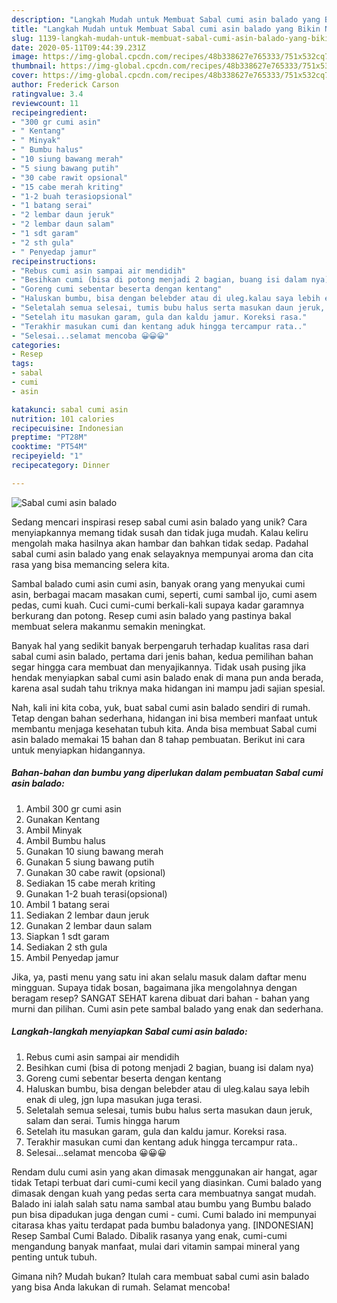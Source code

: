```yaml
---
description: "Langkah Mudah untuk Membuat Sabal cumi asin balado yang Bikin Ngiler"
title: "Langkah Mudah untuk Membuat Sabal cumi asin balado yang Bikin Ngiler"
slug: 1139-langkah-mudah-untuk-membuat-sabal-cumi-asin-balado-yang-bikin-ngiler
date: 2020-05-11T09:44:39.231Z
image: https://img-global.cpcdn.com/recipes/48b338627e765333/751x532cq70/sabal-cumi-asin-balado-foto-resep-utama.jpg
thumbnail: https://img-global.cpcdn.com/recipes/48b338627e765333/751x532cq70/sabal-cumi-asin-balado-foto-resep-utama.jpg
cover: https://img-global.cpcdn.com/recipes/48b338627e765333/751x532cq70/sabal-cumi-asin-balado-foto-resep-utama.jpg
author: Frederick Carson
ratingvalue: 3.4
reviewcount: 11
recipeingredient:
- "300 gr cumi asin"
- " Kentang"
- " Minyak"
- " Bumbu halus"
- "10 siung bawang merah"
- "5 siung bawang putih"
- "30 cabe rawit opsional"
- "15 cabe merah kriting"
- "1-2 buah terasiopsional"
- "1 batang serai"
- "2 lembar daun jeruk"
- "2 lembar daun salam"
- "1 sdt garam"
- "2 sth gula"
- " Penyedap jamur"
recipeinstructions:
- "Rebus cumi asin sampai air mendidih"
- "Besihkan cumi (bisa di potong menjadi 2 bagian, buang isi dalam nya)"
- "Goreng cumi sebentar beserta dengan kentang"
- "Haluskan bumbu, bisa dengan belebder atau di uleg.kalau saya lebih enak di uleg, jgn lupa masukan juga terasi."
- "Seletalah semua selesai, tumis bubu halus serta masukan daun jeruk, salam dan serai. Tumis hingga harum"
- "Setelah itu masukan garam, gula dan kaldu jamur. Koreksi rasa."
- "Terakhir masukan cumi dan kentang aduk hingga tercampur rata.."
- "Selesai...selamat mencoba 😀😀😀"
categories:
- Resep
tags:
- sabal
- cumi
- asin

katakunci: sabal cumi asin 
nutrition: 101 calories
recipecuisine: Indonesian
preptime: "PT28M"
cooktime: "PT54M"
recipeyield: "1"
recipecategory: Dinner

---
```



![Sabal cumi asin balado](https://img-global.cpcdn.com/recipes/48b338627e765333/751x532cq70/sabal-cumi-asin-balado-foto-resep-utama.jpg)

Sedang mencari inspirasi resep sabal cumi asin balado yang unik? Cara menyiapkannya memang tidak susah dan tidak juga mudah. Kalau keliru mengolah maka hasilnya akan hambar dan bahkan tidak sedap. Padahal sabal cumi asin balado yang enak selayaknya mempunyai aroma dan cita rasa yang bisa memancing selera kita.

Sambal balado cumi asin cumi asin, banyak orang yang menyukai cumi asin, berbagai macam masakan cumi, seperti, cumi sambal ijo, cumi asem pedas, cumi kuah. Cuci cumi-cumi berkali-kali supaya kadar garamnya berkurang dan potong. Resep cumi asin balado yang pastinya bakal membuat selera makanmu semakin meningkat.

Banyak hal yang sedikit banyak berpengaruh terhadap kualitas rasa dari sabal cumi asin balado, pertama dari jenis bahan, kedua pemilihan bahan segar hingga cara membuat dan menyajikannya. Tidak usah pusing jika hendak menyiapkan sabal cumi asin balado enak di mana pun anda berada, karena asal sudah tahu triknya maka hidangan ini mampu jadi sajian spesial.


Nah, kali ini kita coba, yuk, buat sabal cumi asin balado sendiri di rumah. Tetap dengan bahan sederhana, hidangan ini bisa memberi manfaat untuk membantu menjaga kesehatan tubuh kita. Anda bisa membuat Sabal cumi asin balado memakai 15 bahan dan 8 tahap pembuatan. Berikut ini cara untuk menyiapkan hidangannya.

<!--inarticleads1-->

##### Bahan-bahan dan bumbu yang diperlukan dalam pembuatan Sabal cumi asin balado:

1. Ambil 300 gr cumi asin
1. Gunakan  Kentang
1. Ambil  Minyak
1. Ambil  Bumbu halus
1. Gunakan 10 siung bawang merah
1. Gunakan 5 siung bawang putih
1. Gunakan 30 cabe rawit (opsional)
1. Sediakan 15 cabe merah kriting
1. Gunakan 1-2 buah terasi(opsional)
1. Ambil 1 batang serai
1. Sediakan 2 lembar daun jeruk
1. Gunakan 2 lembar daun salam
1. Siapkan 1 sdt garam
1. Sediakan 2 sth gula
1. Ambil  Penyedap jamur


Jika, ya, pasti menu yang satu ini akan selalu masuk dalam daftar menu mingguan. Supaya tidak bosan, bagaimana jika mengolahnya dengan beragam resep? SANGAT SEHAT karena dibuat dari bahan - bahan yang murni dan pilihan. Cumi asin pete sambal balado yang enak dan sederhana. 

<!--inarticleads2-->

##### Langkah-langkah menyiapkan Sabal cumi asin balado:

1. Rebus cumi asin sampai air mendidih
1. Besihkan cumi (bisa di potong menjadi 2 bagian, buang isi dalam nya)
1. Goreng cumi sebentar beserta dengan kentang
1. Haluskan bumbu, bisa dengan belebder atau di uleg.kalau saya lebih enak di uleg, jgn lupa masukan juga terasi.
1. Seletalah semua selesai, tumis bubu halus serta masukan daun jeruk, salam dan serai. Tumis hingga harum
1. Setelah itu masukan garam, gula dan kaldu jamur. Koreksi rasa.
1. Terakhir masukan cumi dan kentang aduk hingga tercampur rata..
1. Selesai...selamat mencoba 😀😀😀


Rendam dulu cumi asin yang akan dimasak menggunakan air hangat, agar tidak Tetapi terbuat dari cumi-cumi kecil yang diasinkan. Cumi balado yang dimasak dengan kuah yang pedas serta cara membuatnya sangat mudah. Balado ini ialah salah satu nama sambal atau bumbu yang Bumbu balado pun bisa dipadukan juga dengan cumi - cumi. Cumi balado ini mempunyai citarasa khas yaitu terdapat pada bumbu baladonya yang. [INDONESIAN] Resep Sambal Cumi Balado. Dibalik rasanya yang enak, cumi-cumi mengandung banyak manfaat, mulai dari vitamin sampai mineral yang penting untuk tubuh. 

Gimana nih? Mudah bukan? Itulah cara membuat sabal cumi asin balado yang bisa Anda lakukan di rumah. Selamat mencoba!
